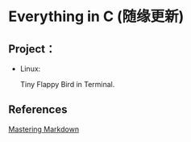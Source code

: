 # Everything in C (随缘更新)

##  Project：

   * Linux:
  
      Tiny Flappy Bird in Terminal.
     
## References
     
[Mastering Markdown](https://guides.github.com/features/mastering-markdown/)
